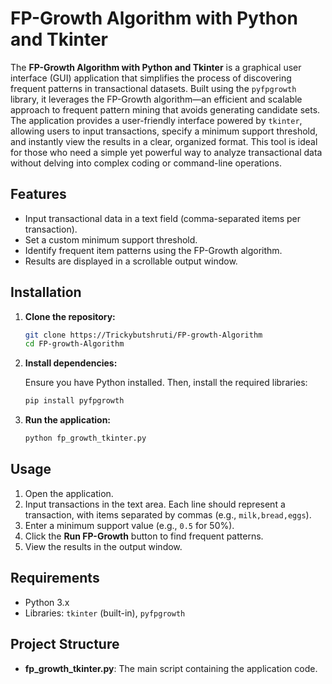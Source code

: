 # FP-Growth Algorithm with Python and Tkinter

The **FP-Growth Algorithm with Python and Tkinter** is a graphical user interface (GUI) application that simplifies the process of discovering frequent patterns in transactional datasets. Built using the `pyfpgrowth` library, it leverages the FP-Growth algorithm—an efficient and scalable approach to frequent pattern mining that avoids generating candidate sets. The application provides a user-friendly interface powered by `tkinter`, allowing users to input transactions, specify a minimum support threshold, and instantly view the results in a clear, organized format. This tool is ideal for those who need a simple yet powerful way to analyze transactional data without delving into complex coding or command-line operations. 

## Features

- Input transactional data in a text field (comma-separated items per transaction).
- Set a custom minimum support threshold.
- Identify frequent item patterns using the FP-Growth algorithm.
- Results are displayed in a scrollable output window.

## Installation

1. **Clone the repository:**

   ```bash
   git clone https://Trickybutshruti/FP-growth-Algorithm
   cd FP-growth-Algorithm
   ```

2. **Install dependencies:**

   Ensure you have Python installed. Then, install the required libraries:

   ```bash
   pip install pyfpgrowth
   ```

3. **Run the application:**

   ```bash
   python fp_growth_tkinter.py
   ```

## Usage

1. Open the application.
2. Input transactions in the text area. Each line should represent a transaction, with items separated by commas (e.g., `milk,bread,eggs`).
3. Enter a minimum support value (e.g., `0.5` for 50%).
4. Click the **Run FP-Growth** button to find frequent patterns.
5. View the results in the output window.

## Requirements

- Python 3.x
- Libraries: `tkinter` (built-in), `pyfpgrowth`

## Project Structure

- **fp_growth_tkinter.py**: The main script containing the application code.
